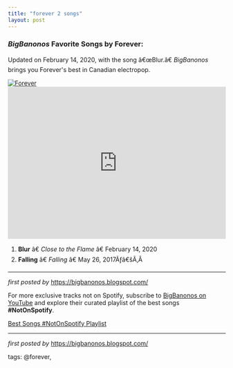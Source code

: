```yaml
---
title: "forever 2 songs"
layout: post
---
```

<h3><em>BigBanonos</em> Favorite Songs by Forever:</h3> <p>Updated on February 14, 2020, with the song â€œBlur.â€ <em>BigBanonos</em> brings you Forever's best in Canadian electropop.</p> <!--Image-->
<div class="separator"> <a href="https://i0.wp.com/consafosmag.com/wp-content/uploads/2020/01/unnamed-38.jpg?resize=1200%2C961&ssl=1" > <img alt="Forever" src="https://i0.wp.com/consafosmag.com/wp-content/uploads/2020/01/unnamed-38.jpg?resize=1200%2C961&ssl=1" /> </a>
</div> <!--Spotify Playlist Embed-->
<iframe allow="autoplay; clipboard-write; encrypted-media; fullscreen; picture-in-picture" allowfullscreen="" frameborder="0" height="352" loading="lazy" src="https://open.spotify.com/embed/playlist/7mPWXcS4U9vxvcZXy6uYbt?utm_source=generator" width="100%"></iframe> <!--Song Listings-->
<ol> <li><strong>Blur</strong> â€ <em>Close to the Flame</em> â€ February 14, 2020</li> <li><strong>Falling</strong> â€ <em>Falling</em> â€ May 26, 2017Ãƒâ€šÃ‚Â </li></ol> <hr /> <p><em>first posted by</em> <a href="https://bigbanonos.blogspot.com/" rel="noopener" target="_new">https://bigbanonos.blogspot.com/</a></p>


<!--Subscribe and Playlist Links-->
<div>
    <p>For more exclusive tracks not on Spotify, subscribe to <a href="https://www.youtube.com/@BigBanonos" target="_blank">BigBanonos on YouTube</a> and explore their curated playlist of the best songs <strong>#NotOnSpotify</strong>.</p>
    <p><a href="https://www.youtube.com/playlist?list=PLtuNtuTatqI0kFahUCbtbfenC_ET5O_tr" target="_blank">Best Songs #NotOnSpotify Playlist<br /></a></p></div>

<hr />

<p><em>first posted by</em> <a href="https://bigbanonos.blogspot.com/" rel="noopener" target="_new">https://bigbanonos.blogspot.com/</a></p>

<p>tags: @forever,</p>
